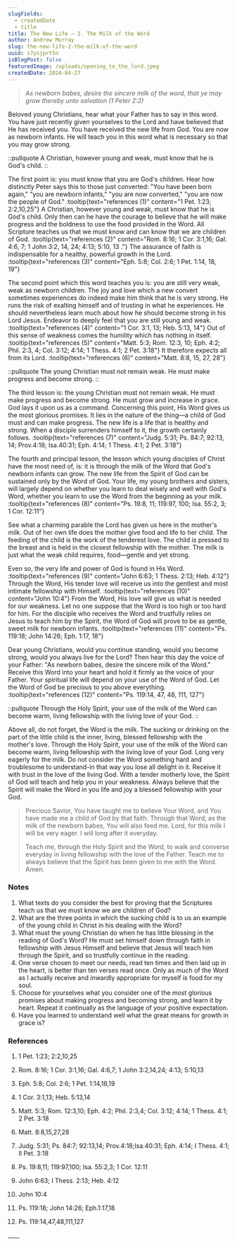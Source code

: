```yaml
---
slugFields:
  - createdDate
  - title
title: The New Life – 2. The Milk of the Word
author: Andrew Murray
slug: the-new-life-2-the-milk-of-the-word
uuid: s7ysjprt5n
isBlogPost: false
featuredImage: /uploads/opening_to_the_lord.jpeg
createdDate: 2024-04-27
---
```

> *As newborn babes, desire the sincere milk of the word, that ye may grow thereby unto salvation (1 Peter 2:2)*

Beloved young Christians, hear what your Father has to say in this word. You have just recently given yourselves to the Lord and have believed that He has received you. You have received the new life from God. You are now as newborn infants. He will teach you in this word what is necessary so that you may grow strong.

::pullquote
A Christian, however young and weak, must know that he is God's child.
::

The first point is: you must know that you are God's children. Hear how distinctly Peter says this to those just converted: "You have been born again," "you are newborn infants," "you are now converted," "you are now the people of God." :tooltip{text="references (1)" content="1 Pet. 1:23; 2:2,10,25"} A Christian, however young and weak, must know that he is God's child. Only then can he have the courage to believe that he will make progress and the boldness to use the food provided in the Word. All Scripture teaches us that we must know and can know that we are children of God. :tooltip{text="references (2)" content="Rom. 8:16; 1 Cor. 3:1,16; Gal. 4:6, 7; 1 John 3:2, 14, 24; 4:13; 5:10, 13 ."} The assurance of faith is indispensable for a healthy, powerful growth in the Lord. :tooltip{text="references (3)" content="Eph. 5:8; Col. 2:6; 1 Pet. 1:14, 18, 19"}

The second point which this word teaches you is: you are still very weak, weak as newborn children. The joy and love which a new convert sometimes experiences do indeed make him think that he is very strong. He runs the risk of exalting himself and of trusting in what he experiences. He should nevertheless learn much about how he should become strong in his Lord Jesus. Endeavor to deeply feel that you are still young and weak. :tooltip{text="references (4)" content="1 Cor. 3:1, 13; Heb. 5:13, 14"} Out of this sense of weakness comes the humility which has nothing in itself. :tooltip{text="references (5)" content="Matt. 5:3; Rom. 12:3, 10; Eph. 4:2; Phil. 2:3, 4; Col. 3:12; 4:14; 1 Thess. 4:1; 2 Pet. 3:18"} It therefore expects all from its Lord. :tooltip{text="references (6)" content="Matt. 8:8, 15, 27, 28"}

::pullquote
The young Christian must not remain weak. He must make progress and become strong.
::

The third lesson is: the young Christian must not remain weak. He must make progress and become strong. He must grow and increase in grace. God lays it upon us as a command. Concerning this point, His Word gives us the most glorious promises. It lies in the nature of the thing—a child of God must and can make progress. The new life is a life that is healthy and strong. When a disciple surrenders himself to it, the growth certainly follows. :tooltip{text="references (7)" content="Judg. 5:31; Ps. 84:7; 92:13, 14; Prov.4:18; Isa.40:31; Eph. 4:14; 1 Thess. 4:1; 2 Pet. 3:18"}

The fourth and principal lesson, the lesson which young disciples of Christ have the most need of, is: it is through the milk of the Word that God's newborn infants can grow. The new life from the Spirit of God can be sustained only by the Word of God. Your life, my young brothers and sisters, will largely depend on whether you learn to deal wisely and well with God's Word, whether you learn to use the Word from the beginning as your milk. :tooltip{text="references (8)" content="Ps. 19:8, 11; 119:97, 100; Isa. 55:2, 3; 1 Cor. 12:11"}

See what a charming parable the Lord has given us here in the mother's milk. Out of her own life does the mother give food and life to her child. The feeding of the child is the work of the tenderest love. The child is pressed to the breast and is held in the closest fellowship with the mother. The milk is just what the weak child requires, food—gentle and yet strong.

Even so, the very life and power of God is found in His Word. :tooltip{text="references (9)" content="John 6:63; 1 Thess. 2:13; Heb. 4:12"} Through the Word, His tender love will receive us into the gentlest and most intimate fellowship with Himself. :tooltip{text="references (10)" content="John 10:4"} From the Word, His love will give us what is needed for our weakness. Let no one suppose that the Word is too high or too hard for him. For the disciple who receives the Word and trustfully relies on Jesus to teach him by the Spirit, the Word of God will prove to be as gentle, sweet milk for newborn infants. :tooltip{text="references (11)" content="Ps. 119:18; John 14:26; Eph. 1:17, 18"}

Dear young Christians, would you continue standing, would you become strong, would you always live for the Lord? Then hear this day the voice of your Father: "As newborn babes, desire the sincere milk of the Word." Receive this Word into your heart and hold it firmly as the voice of your Father. Your spiritual life will depend on your use of the Word of God. Let the Word of God be precious to you above everything. :tooltip{text="references (12)" content="Ps. 119:14, 47, 48, 111, 127"}

::pullquote
Through the Holy Spirit, your use of the milk of the Word can become warm, living fellowship with the living love of your God.
::

Above all, do not forget, the Word is the milk. The sucking or drinking on the part of the little child is the inner, living, blessed fellowship with the mother's love. Through the Holy Spirit, your use of the milk of the Word can become warm, living fellowship with the living love of your God. Long very eagerly for the milk. Do not consider the Word something hard and troublesome to understand-in that way you lose all delight in it. Receive it with trust in the love of the living God. With a tender motherly love, the Spirit of God will teach and help you in your weakness. Always believe that the Spirit will make the Word in you life and joy a blessed fellowship with your God.

> Precious Savior, You have taught me to believe Your Word, and You have made me a child of God by that faith. Through that Word, as the milk of the newborn babes, You will also feed me. Lord, for this milk I will be very eager. I will long after it everyday.
>
> Teach me, through the Holy Spirit and the Word, to walk and converse everyday in living fellowship with the love of the Father. Teach me to always believe that the Spirit has been given to me with the Word. Amen.

 

### Notes

1. What texts do you consider the best for proving that the Scriptures teach us that we must know we are children of God?
2. What are the three points in which the sucking child is to us an example of the young child in Christ in his dealing with the Word?
3. What must the young Christian do when he has little blessing in the reading of God's Word? He must set himself down through faith in fellowship with Jesus Himself and believe that Jesus will teach him through the Spirit, and so trustfully continue in the reading.
4. One verse chosen to meet our needs, read ten times and then laid up in the heart, is better than ten verses read once. Only as much of the Word as I actually receive and inwardly appropriate for myself is food for my soul.
5. Choose for yourselves what you consider one of the most glorious promises about making progress and becoming strong, and learn it by heart. Repeat it continually as the language of your positive expectation.
6. Have you learned to understand well what the great means for growth in grace is?

###  

### References

1) 1 Pet. 1:23; 2:2,10,25

2) Rom. 8:16; 1 Cor. 3:1,16; Gal. 4:6,7; 1 John 3:2,14,24; 4:13; 5:10,13 

3) Eph. 5:8; Col. 2:6; 1 Pet. 1:14,18,19

4) 1 Cor. 3:1,13; Heb. 5:13,14

5) Matt. 5:3; Rom. 12:3,10; Eph. 4:2; Phil. 2:3,4; Col. 3:12; 4:14; 1 Thess. 4:1; 2 Pet. 3:18

6) Matt. 8:8,15,27,28

7) Judg. 5:31; Ps. 84:7; 92:13,14; Prov.4:18;Isa.40:31; Eph. 4:14; I Thess. 4:1; II Pet. 3:18

8) Ps. 19:8,11; 119:97,100; Isa. 55:2,3; 1 Cor. 12:11

9) John 6:63; I Thess. 2:13; Heb. 4:12

10) John 10:4

11) Ps. 119:18; John 14:26; Eph.1:17,18

12) Ps. 119:14,47,48,111,127

\_\_\_\_
